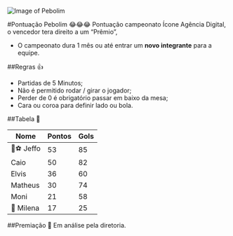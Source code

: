 ![Image of Pebolim](http://www.iconeinternet.com.br/copa.jpg)

#Pontuação Pebolim 😂😂😂
Pontuação campeonato Ícone Agência Digital, o vencedor tera direito a um “Prêmio”, 
* O campeonato dura 1 mês ou até entrar um **novo integrante** para a equipe.

##Regras 👍
* Partidas de 5 Minutos;
* Não é permitido rodar / girar o jogador;
* Perder de 0 é obrigatório passar em baixo da mesa;
* Cara ou coroa para definir lado ou bola.

##Tabela 👀

| Nome  | Pontos  | Gols  |  
|---|---|---|
| 👑⚽️ Jeffo  | 53  |  85 |
| Caio   | 50  | 82 |
| Elvis  |  36 | 60  |
| Matheus  |  30 |  74 |
| Moni  |  21 | 58  |
| 🔦 Milena  | 17  |  25 |

##Premiação 🎁
Em análise pela diretoria.
